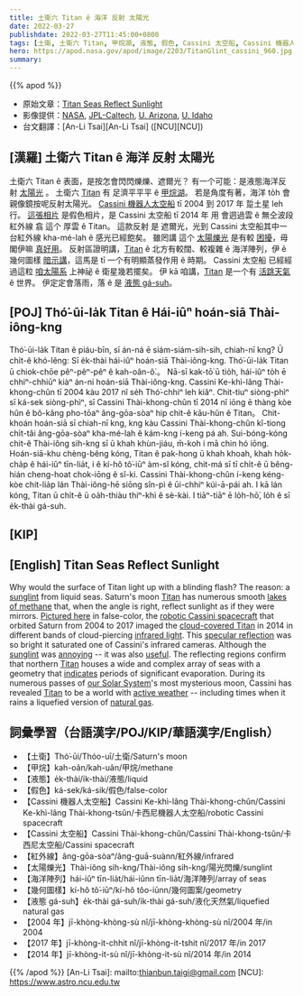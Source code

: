 ```yaml
---
title: 土衛六 Titan ê 海洋 反射 太陽光
date: 2022-03-27
publishdate: 2022-03-27T11:45:00+0800
tags: [土衛, 土衛六 Titan, 甲烷湖, 液態, 假色, Cassini 太空船, Cassini 機器人太空船, 幾何圖樣, 液態 gá-suh, 海洋陣列, 紅外線, 太陽爍光]
hero: https://apod.nasa.gov/apod/image/2203/TitanGlint_cassini_960.jpg
summary:
---
```


{{% apod %}}

- 原始文章：[Titan Seas Reflect Sunlight](https://apod.nasa.gov/apod/ap220327.html)
- 影像提供：[NASA](https://www.nasa.gov/), [JPL-Caltech](https://www.jpl.nasa.gov/), [U. Arizona](https://pirlwww.lpl.arizona.edu/), [U. Idaho](https://www.uidaho.edu/sci/physics)
- 台文翻譯：[An-Li Tsai][An-Li Tsai] ([NCU][NCU])

## [漢羅] 土衛六 Titan ê 海洋 反射 太陽光
土衛六 Titan ê 表面，是按怎會閃閃爍爍、遮爾光？
有一个可能：是液態海洋反射 [太陽光][sunglint 1] 。
土衛六 [Titan][Titan 1] 有 足濟平平平 ê [甲烷湖][lakes of methane]。
若是角度有著，海洋 to̍h 會 親像鏡按呢反射太陽光。
[Cassini 機器人太空船][robotic Cassini spacecraft] tī 2004 到 2017 年 踅土星 leh 行。
[這張相片][Pictured here] 是假色相片，是 Cassini 太空船 tī 2014 年 用 會迵過雲 ê 無仝波段紅外線 翕 這个 厚雲 ê Titan。
這款反射 是 遮爾光，光到 Cassini 太空船其中一台紅外線 kha-mé-lah ê 感光已經飽矣。
雖罔講 這个 [太陽爍光][sunglint 2] 是有較 [困擾][annoying]，毋閣伊嘛 [真好用][useful]。
反射區證明講，[Titan][Titan 2] ê 北方有較闊、較複雜 ê 海洋陣列，伊 ê 幾何圖樣 [暗示講][indicates]，這馬是 tī 一个有明顯蒸發作用 ê 時期。
Cassini 太空船 已經經過這粒 [咱太陽系][our Solar System] 上神祕 ê 衛星幾若擺矣。
伊 kā 咱講，[Titan][Titan 3] 是一个有 [活跳天氣][active weather] ê 世界。
伊定定會落雨，落 ê 是 [液態 gá-suh][natural gas]。

## [POJ] Thó͘-ūi-la̍k Titan ê Hái-iûⁿ hoán-siā Thài-iông-kng
Thó͘-ūi-la̍k Titan ê piáu-bīn, sī án-ná ē siám-siám-sih-sih, chiah-nī kng?
Ū chi̍t-ê khó-lêng: Sī e̍k-thài hái-iûⁿ hoán-siā Thài-iông-kng.
Thó͘-ūi-la̍k Titan ū chiok-chōe pêⁿ-pêⁿ-pêⁿ ê kah-oân-ô͘.。
Nā-sī kak-tō͘ ū tio̍h, hái-iûⁿ to̍h ē chhiⁿ-chhiūⁿ kiàⁿ án-ni hoán-siā Thài-iông-kng.
Cassini Ke-khì-lâng Thài-khong-chûn tī 2004 kàu 2017 nî se̍h Thó͘-chhiⁿ leh kiâⁿ.
Chit-tiuⁿ siòng-phìⁿ sī ká-sek siòng-phìⁿ, sī Cassini Thài-khong-chûn tī 2014 nî iōng ē thàng kòe hûn ê bô-kâng pho-tōaⁿ âng-gōa-sòaⁿ hip chit-ê kāu-hûn ê Titan。
Chit-khoán hoán-siā sī chiah-nī kng, kng kàu Cassini Thài-khong-chûn kî-tiong chi̍t-tâi âng-gōa-sòaⁿ kha-mé-lah ê kám-kng í-keng pá ah.
Sui-bóng-kóng chit-ê Thài-iông sih-kng sī ū khah khùn-jiáu, m̄-koh i mā chin hó iōng.
Hoán-siā-khu chèng-bêng kóng, Titan ê pak-hong ū khah khoah, khah ho̍k-cha̍p ê hái-iûⁿ tīn-lia̍t, i ê kí-hô tô͘-iūⁿ àm-sî kóng, chit-má sī tī chi̍t-ê ū bêng-hián cheng-hoat chok-iōng ê sî-ki.
Cassini Thài-khong-chûn í-keng kéng-kòe chit-lia̍p lán Thài-iông-hē siōng sîn-pì ê ūi-chhiⁿ kúi-ā-pái ah.
I kā lán kóng, Titan ū chi̍t-ê ū oa̍h-thiàu thiⁿ-khì ê sè-kài.
I tiāⁿ-tiāⁿ ē lo̍h-hō͘, lo̍h ê sī e̍k-thài gá-suh.

## [KIP]

## [English] Titan Seas Reflect Sunlight
Why would the surface of Titan light up with a blinding flash?
The reason: a [sunglint][sunglint 1] from liquid seas.
Saturn's moon [Titan][Titan 1] has numerous smooth [lakes of methane][lakes of methane] that, when the angle is right, reflect sunlight as if they were mirrors.
[Pictured here][Pictured here] in false-color, the [robotic Cassini spacecraft][robotic Cassini spacecraft] that orbited Saturn from 2004 to 2017 imaged the [cloud-covered Titan][cloud-covered Titan] in 2014 in different bands of cloud-piercing [infrared light][infrared light].
This [specular reflection][specular reflection] was so bright it saturated one of Cassini's infrared cameras.
Although the [sunglint][sunglint 2] was [annoying][annoying] -- it was also [useful][useful].
The reflecting regions confirm that northern [Titan][Titan 2] houses a wide and complex array of seas with a geometry that [indicates][indicates] periods of significant evaporation.
During its numerous passes of [our Solar System][our Solar System]'s most mysterious moon, Cassini has revealed [Titan][Titan 3] to be a world with [active weather][active weather] -- including times when it rains a liquefied version of [natural gas][natural gas].

## 詞彙學習（台語漢字/POJ/KIP/華語漢字/English）
- 【土衛】Thó͘-ūi/Thóo-uī/土衛/Saturn's moon
- 【甲烷】kah-oân/kah-uân/甲烷/methane
- 【液態】e̍k-thài/i̍k-thài/液態/liquid
- 【假色】ká-sek/ká-sik/假色/false-color
- 【Cassini 機器人太空船】Cassini Ke-khì-lâng Thài-khong-chûn/Cassini Ke-khì-lâng Thài-khong-tsûn/卡西尼機器人太空船/robotic Cassini spacecraft
- 【Cassini 太空船】Cassini Thài-khong-chûn/Cassini Thài-khong-tsûn/卡西尼太空船/Cassini spacecraft
- 【紅外線】âng-gōa-sòaⁿ/âng-guā-suànn/紅外線/infrared
- 【太陽爍光】Thài-iông sih-kng/Thài-iông sih-kng/陽光閃爍/sunglint
- 【海洋陣列】hái-iûⁿ tīn-lia̍t/hái-iûnn tīn-lia̍t/海洋陣列/array of seas
- 【幾何圖樣】kí-hô tô͘-iūⁿ/kí-hô tôo-iūnn/幾何圖案/geometry
- 【液態 gá-suh】e̍k-thài gá-suh/i̍k-thài gá-suh/液化天然氣/liquefied natural gas
- 【2004 年】jī-khòng-khòng-sù nî/jī-khòng-khòng-sù nî/2004 年/in 2004
- 【2017 年】jī-khòng-it-chhit nî/jī-khòng-it-tshit nî/2017 年/in 2017
- 【2014 年】jī-khòng-it-sù nî/jī-khòng-it-sù nî/2014 年/in 2014

{{% /apod %}}
[An-Li Tsai]: mailto:thianbun.taigi@gmail.com
[NCU]: https://www.astro.ncu.edu.tw

[copyright]: https://apod.nasa.gov/apod/fap/lib/about_apod.html#srapply

[sunglint 1]:https://en.wikipedia.org/wiki/Sunglint
[Titan 1]:https://solarsystem.nasa.gov/moons/saturn-moons/titan/in-depth/
[lakes of methane]:https://apod.nasa.gov/apod/ap131220.html
[Pictured here]:https://photojournal.jpl.nasa.gov/catalog/PIA18432
[robotic Cassini spacecraft]:https://solarsystem.nasa.gov/missions/cassini/mission/spacecraft/cassini-orbiter/
[cloud-covered Titan]:https://apod.nasa.gov/apod/ap040810.html
[infrared light]:https://science.nasa.gov/ems/07_infraredwaves
[specular reflection]:https://micro.magnet.fsu.edu/primer/java/scienceopticsu/reflection/specular/
[sunglint 2]:https://apod.nasa.gov/apod/ap980608.html
[annoying]:https://www.sheknows.com/wp-content/uploads/2018/08/jornsvt4ojwh8kcnekqh.jpeg
[useful]:https://i.pinimg.com/originals/bf/f5/d0/bff5d074d399bdfec6071e9168398406.jpg
[Titan 2]:https://youtu.be/lr4r70DWShk
[indicates]:https://ui.adsabs.harvard.edu/abs/2014Icar..243..158H/abstract
[our Solar System]:https://solarsystem.nasa.gov/solar-system/our-solar-system/in-depth/
[Titan 3]:https://apod.nasa.gov/apod/ap190703.html
[active weather]:https://www.nasa.gov/mission_pages/cassini/whycassini/cassini20130522.html
[natural gas]:https://en.wikipedia.org/wiki/Natural_gas

